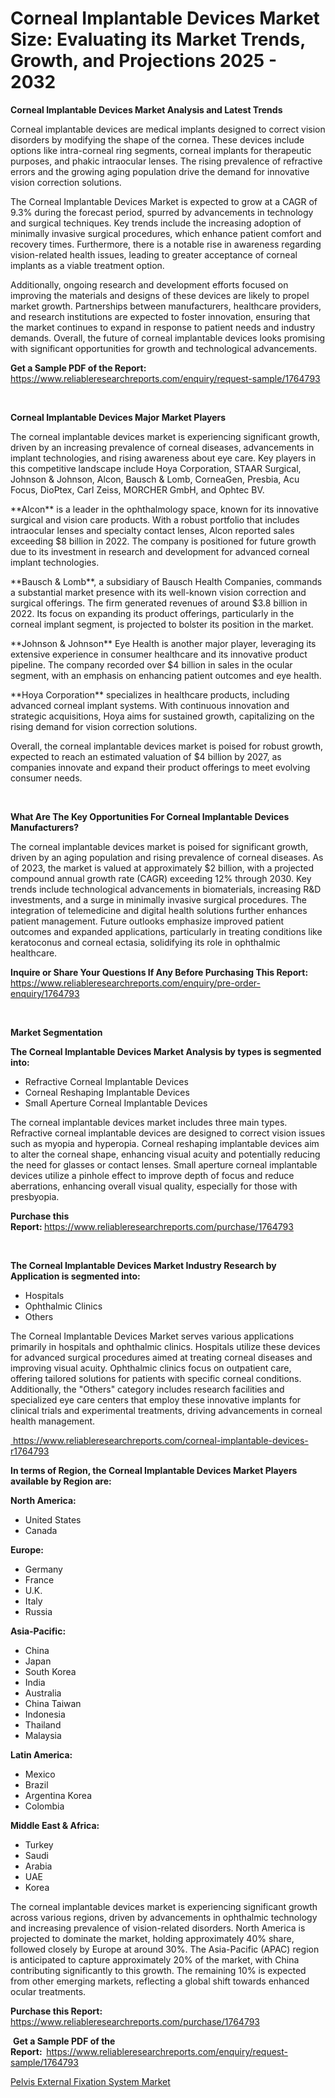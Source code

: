 <p><h1>Corneal Implantable Devices Market Size: Evaluating its Market Trends, Growth, and Projections 2025 - 2032</h1></p><p><strong>Corneal Implantable Devices Market Analysis and Latest Trends</strong></p>
<p><p>Corneal implantable devices are medical implants designed to correct vision disorders by modifying the shape of the cornea. These devices include options like intra-corneal ring segments, corneal implants for therapeutic purposes, and phakic intraocular lenses. The rising prevalence of refractive errors and the growing aging population drive the demand for innovative vision correction solutions. </p><p>The Corneal Implantable Devices Market is expected to grow at a CAGR of 9.3% during the forecast period, spurred by advancements in technology and surgical techniques. Key trends include the increasing adoption of minimally invasive surgical procedures, which enhance patient comfort and recovery times. Furthermore, there is a notable rise in awareness regarding vision-related health issues, leading to greater acceptance of corneal implants as a viable treatment option. </p><p>Additionally, ongoing research and development efforts focused on improving the materials and designs of these devices are likely to propel market growth. Partnerships between manufacturers, healthcare providers, and research institutions are expected to foster innovation, ensuring that the market continues to expand in response to patient needs and industry demands. Overall, the future of corneal implantable devices looks promising with significant opportunities for growth and technological advancements.</p></p>
<p><strong>Get a Sample PDF of the Report:&nbsp;</strong> <a href="https://www.reliableresearchreports.com/enquiry/request-sample/1764793?utm_campaign=2298&utm_medium=2&utm_source=Github&utm_content=ia&utm_term=04032025&utm_id=corneal-implantable-devices">https://www.reliableresearchreports.com/enquiry/request-sample/1764793</a></p>
<p>&nbsp;</p>
<p><strong>Corneal Implantable Devices Major Market Players</strong></p>
<p><p>The corneal implantable devices market is experiencing significant growth, driven by an increasing prevalence of corneal diseases, advancements in implant technologies, and rising awareness about eye care. Key players in this competitive landscape include Hoya Corporation, STAAR Surgical, Johnson & Johnson, Alcon, Bausch & Lomb, CorneaGen, Presbia, Acu Focus, DioPtex, Carl Zeiss, MORCHER GmbH, and Ophtec BV.</p><p>**Alcon** is a leader in the ophthalmology space, known for its innovative surgical and vision care products. With a robust portfolio that includes intraocular lenses and specialty contact lenses, Alcon reported sales exceeding $8 billion in 2022. The company is positioned for future growth due to its investment in research and development for advanced corneal implant technologies.</p><p>**Bausch & Lomb**, a subsidiary of Bausch Health Companies, commands a substantial market presence with its well-known vision correction and surgical offerings. The firm generated revenues of around $3.8 billion in 2022. Its focus on expanding its product offerings, particularly in the corneal implant segment, is projected to bolster its position in the market.</p><p>**Johnson & Johnson** Eye Health is another major player, leveraging its extensive experience in consumer healthcare and its innovative product pipeline. The company recorded over $4 billion in sales in the ocular segment, with an emphasis on enhancing patient outcomes and eye health.</p><p>**Hoya Corporation** specializes in healthcare products, including advanced corneal implant systems. With continuous innovation and strategic acquisitions, Hoya aims for sustained growth, capitalizing on the rising demand for vision correction solutions.</p><p>Overall, the corneal implantable devices market is poised for robust growth, expected to reach an estimated valuation of $4 billion by 2027, as companies innovate and expand their product offerings to meet evolving consumer needs.</p></p>
<p>&nbsp;</p>
<p><strong>What Are The Key Opportunities For Corneal Implantable Devices Manufacturers?</strong></p>
<p><p>The corneal implantable devices market is poised for significant growth, driven by an aging population and rising prevalence of corneal diseases. As of 2023, the market is valued at approximately $2 billion, with a projected compound annual growth rate (CAGR) exceeding 12% through 2030. Key trends include technological advancements in biomaterials, increasing R&D investments, and a surge in minimally invasive surgical procedures. The integration of telemedicine and digital health solutions further enhances patient management. Future outlooks emphasize improved patient outcomes and expanded applications, particularly in treating conditions like keratoconus and corneal ectasia, solidifying its role in ophthalmic healthcare.</p></p>
<p><strong>Inquire or Share Your Questions If Any Before Purchasing This Report:</strong> <a href="https://www.reliableresearchreports.com/enquiry/pre-order-enquiry/1764793?utm_campaign=2298&utm_medium=2&utm_source=Github&utm_content=ia&utm_term=04032025&utm_id=corneal-implantable-devices">https://www.reliableresearchreports.com/enquiry/pre-order-enquiry/1764793</a></p>
<p>&nbsp;</p>
<p><strong>Market Segmentation</strong></p>
<p><strong>The Corneal Implantable Devices Market Analysis by types is segmented into:</strong></p>
<p><ul><li>Rеfrасtіvе Соrnеаl Іmрlаntаblе Dеvісеѕ</li><li>Соrnеаl Rеѕhаріng Іmрlаntаblе Dеvісеѕ</li><li>Ѕmаll Ареrturе Соrnеаl Іmрlаntаblе Dеvісеѕ</li></ul></p>
<p><p>The corneal implantable devices market includes three main types. Refractive corneal implantable devices are designed to correct vision issues such as myopia and hyperopia. Corneal reshaping implantable devices aim to alter the corneal shape, enhancing visual acuity and potentially reducing the need for glasses or contact lenses. Small aperture corneal implantable devices utilize a pinhole effect to improve depth of focus and reduce aberrations, enhancing overall visual quality, especially for those with presbyopia.</p></p>
<p><strong>Purchase this Report:&nbsp;</strong><a href="https://www.reliableresearchreports.com/purchase/1764793?utm_campaign=2298&utm_medium=2&utm_source=Github&utm_content=ia&utm_term=04032025&utm_id=corneal-implantable-devices">https://www.reliableresearchreports.com/purchase/1764793</a></p>
<p>&nbsp;</p>
<p><strong>The Corneal Implantable Devices Market Industry Research by Application is segmented into:</strong></p>
<p><ul><li>Ноѕріtаlѕ</li><li>Орhthаlmіс Сlіnісѕ</li><li>Others</li></ul></p>
<p><p>The Corneal Implantable Devices Market serves various applications primarily in hospitals and ophthalmic clinics. Hospitals utilize these devices for advanced surgical procedures aimed at treating corneal diseases and improving visual acuity. Ophthalmic clinics focus on outpatient care, offering tailored solutions for patients with specific corneal conditions. Additionally, the "Others" category includes research facilities and specialized eye care centers that employ these innovative implants for clinical trials and experimental treatments, driving advancements in corneal health management.</p></p>
<p><a href="https://www.reliableresearchreports.com/corneal-implantable-devices-r1764793?utm_campaign=2298&utm_medium=2&utm_source=Github&utm_content=ia&utm_term=04032025&utm_id=corneal-implantable-devices">&nbsp;https://www.reliableresearchreports.com/corneal-implantable-devices-r1764793</a></p>
<p><strong>In terms of Region, the Corneal Implantable Devices Market Players available by Region are:</strong></p>
<p>
    <p> <strong> North America: </strong>
        <ul>
            <li>United States</li>
            <li>Canada</li>
        </ul>
        </p> 
    <p> <strong> Europe: </strong>
        <ul>
            <li>Germany</li>
            <li>France</li>
            <li>U.K.</li>
            <li>Italy</li>
            <li>Russia</li>
        </ul>
        </p> 
    <p> <strong> Asia-Pacific: </strong>
        <ul>
            <li>China</li>
            <li>Japan</li>
            <li>South Korea</li>
            <li>India</li>
            <li>Australia</li>
            <li>China Taiwan</li>
            <li>Indonesia</li>
            <li>Thailand</li>
            <li>Malaysia</li>
        </ul>
        </p> 
    <p> <strong> Latin America: </strong>
        <ul>
            <li>Mexico</li>
            <li>Brazil</li>
            <li>Argentina Korea</li>
            <li>Colombia</li>
        </ul>
        </p> 
    <p> <strong> Middle East & Africa: </strong>
        <ul>
            <li>Turkey</li>
            <li>Saudi</li>
            <li>Arabia</li>
            <li>UAE</li>
            <li>Korea</li>
        </ul>
    </p>
    </p>
<p><p>The corneal implantable devices market is experiencing significant growth across various regions, driven by advancements in ophthalmic technology and increasing prevalence of vision-related disorders. North America is projected to dominate the market, holding approximately 40% share, followed closely by Europe at around 30%. The Asia-Pacific (APAC) region is anticipated to capture approximately 20% of the market, with China contributing significantly to this growth. The remaining 10% is expected from other emerging markets, reflecting a global shift towards enhanced ocular treatments.</p></p>
<p><strong>Purchase this Report: </strong><a href="https://www.reliableresearchreports.com/purchase/1764793?utm_campaign=2298&utm_medium=2&utm_source=Github&utm_content=ia&utm_term=04032025&utm_id=corneal-implantable-devices">https://www.reliableresearchreports.com/purchase/1764793</a></p>
<p>&nbsp;<strong>Get a Sample PDF of the Report:&nbsp;&nbsp;</strong><a href="https://www.reliableresearchreports.com/enquiry/request-sample/1764793?utm_campaign=2298&utm_medium=2&utm_source=Github&utm_content=ia&utm_term=04032025&utm_id=corneal-implantable-devices">https://www.reliableresearchreports.com/enquiry/request-sample/1764793</a></p>
<p><strong></strong></p>
<p><p><a href="https://github.com/DianaWilson796/Market-Research-Report-List-1/blob/main/pelvis-external-fixation-system-market.md?utm_campaign=2298&utm_medium=2&utm_source=Github&utm_content=ia&utm_term=04032025&utm_id=corneal-implantable-devices">Pelvis External Fixation System Market</a></p></p>